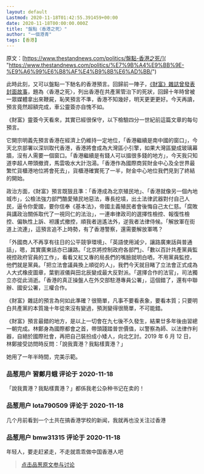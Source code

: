 ```yaml
---
layout: default
Lastmod: 2020-11-18T01:42:55.391459+00:00
date: 2020-11-18T00:00:00.000Z
title: "盤點〈香港之死〉"
author: "一個港青"
tags: [香港]
---
```


原文：[https://www.thestandnews.com/politics/盤點-香港之死/]( "https://www.thestandnews.com/politics/%E7%9B%A4%E9%BB%9E-%E9%A6%99%E6%B8%AF%E4%B9%8B%E6%AD%BB/")  
  
此時此刻，又可以盤點一下馳名的香港預言。回歸前一陣子，[《財富》雜誌曾發表封面故事]( "https://archive.fortune.com/magazines/fortune/fortune_archive/1995/06/26/203948/index.htm")，題為〈香港之死〉，列出香港在共產黨管治下的死狀，回歸十年時曾被一眾媒體拿出來鞭屍，恥笑預言不準，香港不知幾好，明天更更更好。今天再讀，預言竟然超額完成，車公靈簽亦自愧不如。  
  
《財富》靈簽今天看來，其實已經很保守，以下檢驗四分一世紀前這篇文章的每句預言。  
  
它開宗明義先預言香港在經濟上仍維持一定地位，「香港繼續是南中國的窗口」，今天北京部署以深圳取代香港，香港將會成為大灣區小引擎，如果大灣區變成玻璃幕牆，沒有人需要一個窗口。「香港繼續是有錢人可以搵很多錢的地方」，今天我只知道李超人帶頭撤資，馬雲吸水大計泡湯。「香港作為國際商貿財金中心及全世界最繁忙貨櫃港地位將會死去」，貨櫃港確實死了一半，財金中心地位我們見到了終結的開始。  
  
政治方面，《財富》預言既狠且準：「香港成為北京殖民地」、「香港就像另一個內地城市」，公檢法強力部門酷愛殖民地惡法，專長挖墳，出土法律武器對付自己人民，逼令你愛國，要你信奉《基本法》，帝國主義殖民者會後悔自己太仁慈。「腐敗與講政治關係取代了一視同仁的法治」，一連串律政司的選擇性檢控、報復性檢控、偏執性上訴、袒護式撤控，順我者逍遙法外，逆我者法律侍候。「解放軍在街道上流連」，這預言追不上時勢，有了香港警察，還需要解放軍嗎？  
  
「外國商人不再享有往日的公平競爭環境」、「英語使用減少，讓路廣東話與普通話」，嗯，其實廣東話亦已讓路。「北京將控制政府各部門」、「數以百計共產黨員監視控政府官員的工作」，看看又紅又專的局長們的嘴臉就明白哂，不用黨員監控，他們就是黨員。「把立法會議員換上順從的人」，我們今天就目睹了立法會正式成為人大式橡皮圖章，葉劉淑儀與田北辰變成最大反對派。「選擇合作的法官」，司法獨立亦從此消逝。「香港的真正操盤人在外交部駐港專員公署」，這個錯了，還有中聯辦、國安公署，三權合作。  
  
《財富》雜誌的預言為何如此準確？很簡單，凡事不要看表象，要看本質；只要明白共產黨的本質幾十年從來沒有變過，預測變得很簡單，不可能錯。  
  
《財富》預言最錯的地方，是以上一切會在九七後不久發生，結果廿多年後由習總一朝完成。林鄭身為國際都會之首，帶頭踐踏普世價值，以警察為師、以法律作利器，自絕於國際社會，再把自己裝扮成小矮人，向北乞討。2019 年 6 月 12 日，林鄭接受訪問時反問：「說我賣港？我點樣賣港？」  
  
她用了一年半時間，完美示範。

            
### 品葱用户 **習鄭月蛾** 评论于 2020-11-18
        
「說我賣港？我點樣賣港？」都係我老公杂种书记在卖的！
        


            
### 品葱用户 **lota790509** 评论于 2020-11-18
        
几个月前看到一个土共在搞香港学校的新闻，我就再也没关注过香港
        


            
### 品葱用户 **bmw31315** 评论于 2020-11-18
        
年轻人，要走赶紧走，不走就乖乖做中国香港人吧
        






> [点击品葱原文参与讨论](https://pincong.rocks/article/26457)

